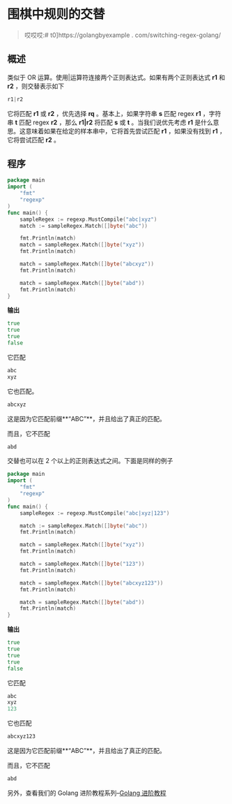# 围棋中规则的交替

> 哎哎哎:# t0]https://golangbyexample . com/switching-regex-golang/

## **概述**

类似于 OR 运算。使用|运算符连接两个正则表达式。如果有两个正则表达式 **r1** 和 **r2** ，则交替表示如下

```go
r1|r2
```

它将匹配 **r1** 或 **r2** ，优先选择 **rq** 。基本上，如果字符串 **s** 匹配 regex **r1** ，字符串 **t** 匹配 regex **r2** ，那么 **r1|r2** 将匹配 **s** 或 **t** 。当我们说优先考虑 **r1** 是什么意思。这意味着如果在给定的样本串中，它将首先尝试匹配 **r1** ，如果没有找到 **r1** ，它将尝试匹配 **r2** 。

## **程序**

```go
package main
import (
    "fmt"
    "regexp"
)
func main() {
    sampleRegex := regexp.MustCompile("abc|xyz")
    match := sampleRegex.Match([]byte("abc"))

    fmt.Println(match)
    match = sampleRegex.Match([]byte("xyz"))
    fmt.Println(match)

    match = sampleRegex.Match([]byte("abcxyz"))
    fmt.Println(match)

    match = sampleRegex.Match([]byte("abd"))
    fmt.Println(match)
}
```

**输出**

```go
true
true
true
false
```

它匹配

```go
abc
xyz
```

它也匹配。

```go
abcxyz
```

这是因为它匹配前缀**“ABC”**，并且给出了真正的匹配。

而且，它不匹配

```go
abd
```

交替也可以在 2 个以上的正则表达式之间。下面是同样的例子

```go
package main
import (
    "fmt"
    "regexp"
)
func main() {
    sampleRegex := regexp.MustCompile("abc|xyz|123")

    match := sampleRegex.Match([]byte("abc"))
    fmt.Println(match)

    match = sampleRegex.Match([]byte("xyz"))
    fmt.Println(match)

    match = sampleRegex.Match([]byte("123"))
    fmt.Println(match)

    match = sampleRegex.Match([]byte("abcxyz123"))
    fmt.Println(match)

    match = sampleRegex.Match([]byte("abd"))
    fmt.Println(match)
}
```

**输出**

```go
true
true
true
true
false
```

它匹配

```go
abc
xyz
123
```

它也匹配

```go
abcxyz123
```

这是因为它匹配前缀**“ABC”**，并且给出了真正的匹配。

而且，它不匹配

```go
abd
```

另外，查看我们的 Golang 进阶教程系列–[<u>Golang 进阶教程</u>](https://golangbyexample.com/golang-comprehensive-tutorial/)